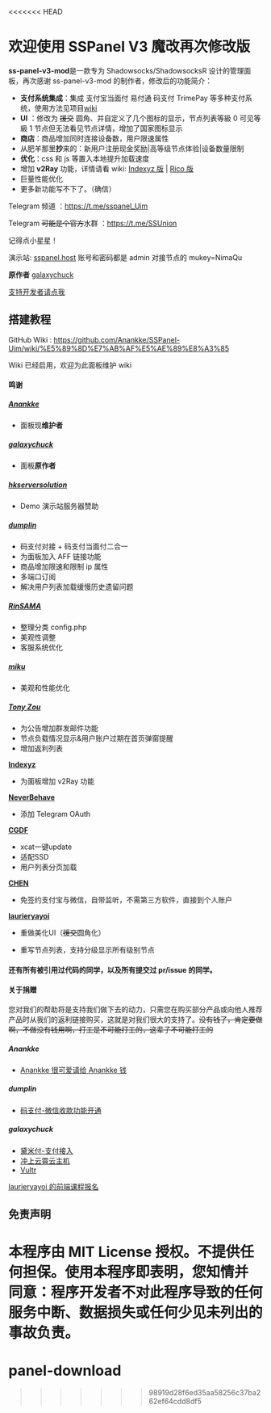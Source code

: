 <<<<<<< HEAD
# 欢迎使用 SSPanel V3 魔改再次修改版

**ss-panel-v3-mod**是一款专为 Shadowsocks/ShadowsocksR 设计的管理面板，再次感谢 ss-panel-v3-mod 的制作者，修改后的功能简介：

- **支付系统集成**：集成 支付宝当面付  易付通 码支付 TrimePay 等多种支付系统，使用方法见项目[wiki](https://github.com/Anankke/SSPanel-Uim/wiki/)
- **UI** ：修改为 ~~援交~~ 圆角、并自定义了几个图标的显示，节点列表等級 0 可见等級 1 节点但无法看见节点详情，增加了国家图标显示
- **商店**：商品增加同时连接设备数，用户限速属性
- 从肥羊那里**抄**来的：新用户注册现金奖励|高等级节点体验|设备数量限制
- **优化**：css 和 js 等置入本地提升加载速度
- 增加 **v2Ray** 功能，详情请看 wiki: [Indexyz 版](https://github.com/Anankke/SSPanel-Uim/wiki/v2ray---indexyz-%E7%89%88%E4%BD%BF%E7%94%A8%E6%95%99%E7%A8%8B)  |  [Rico 版](https://github.com/Anankke/SSPanel-Uim/wiki/v2ray---Rico-%E7%89%88%E4%BD%BF%E7%94%A8%E6%95%99%E7%A8%8B)
- 巨量性能优化
- 更多新功能写不下了。（确信）

Telegram 频道 ：https://t.me/sspanel_Uim

Telegram ~~可能是个官方~~水群 ：https://t.me/SSUnion

记得点小星星！

演示站: [sspanel.host](https://sspanel.host) 账号和密码都是 admin  对接节点的 mukey=NimaQu

**原作者** [galaxychuck](https://github.com/galaxychuck)

[支持开发者请点我](https://github.com/Anankke/SSPanel-Uim#%E5%85%B3%E4%BA%8E%E6%8D%90%E8%B5%A0)

## 搭建教程

GitHub Wiki : https://github.com/Anankke/SSPanel-Uim/wiki/%E5%89%8D%E7%AB%AF%E5%AE%89%E8%A3%85

Wiki 已经启用，欢迎为此面板维护 wiki

#### 鸣谢

##### [Anankke](https://github.com/galaxychuck)

- 面板现**维护者**

##### [galaxychuck](https://github.com/galaxychuck)

- 面板**原作者**

##### [hkserversolution](https://www.hkserversolution.com/cart.php)
- Demo 演示站服务器赞助

##### [dumplin](https://github.com/dumplin233) 

- 码支付对接 + 码支付当面付二合一
- 为面板加入 AFF 链接功能
- 商品增加限速和限制 ip 属性
- 多端口订阅
- 解决用户列表加载缓慢历史遗留问题

##### [RinSAMA](https://github.com/mxihan)

- 整理分类 config.php
- 美观性调整
- 客服系统优化

##### [miku](https://github.com/xcxnig)

- 美观和性能优化

##### [Tony Zou](https://github.com/ZJY2003)

- 为公告增加群发邮件功能
- 节点负载情况显示&用户账户过期在首页弹窗提醒
- 增加返利列表

[**Indexyz**](https://github.com/Indexyz)

- 为面板增加 v2Ray 功能

[**NeverBehave**](https://github.com/NeverBehave)

- 添加 Telegram OAuth

[**CGDF**](https://github.com/CGDF-GitHub)

- xcat一键update
- 适配SSD
- 用户列表分页加载

[**CHEN**](https://github.com/ChenSee)

- 免签约支付宝与微信，自带监听，不需第三方软件，直接到个人账户

[**laurieryayoi**](https://github.com/laurieryayoi)

- 重做美化UI（~~援交~~圆角化）

- 重写节点列表，支持分级显示所有级别节点

#### 还有所有被引用过代码的同学，以及所有提交过 pr/issue 的同学。

#### 关于捐赠

您对我们的帮助将是支持我们做下去的动力，只需您在购买部分产品或向他人推荐产品时从我们的返利链接购买，这就是对我们很大的支持了。~~没有钱了，肯定要做啊，不做没有钱用啊，打工是不可能打工的，这辈子不可能打工的~~

##### Anankke

- [Anankke 很可爱请给 Anankke 钱](https://t.me/anankke/5)

##### dumplin

- [码支付-微信收款功能开通](https://codepay.fateqq.com/i/39756)

##### galaxychuck

- [黛米付-支付接入](https://www.daimiyun.cn/register.php?aff=624)
- [冲上云霄云主机](http://console.soar-clouds.com/aff.php?aff=94)
- [Vultr](https://www.vultr.com/?ref=7205737)

[laurieryayoi 的前端课程报名](https://t.me/kinokonominoco)



## 免责声明

本程序由 MIT License 授权。**不提供任何担保**。使用本程序即表明，您知情并同意：程序开发者不对此程序导致的任何服务中断、数据损失或任何少见未列出的事故负责。
=======
# panel-download
>>>>>>> 98919d28f6ed35aa58256c37ba262ef64cdd8df5
